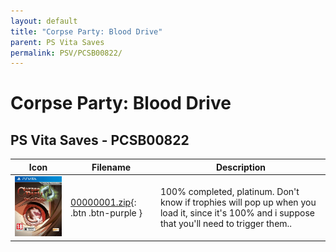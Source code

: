 ```yaml
---
layout: default
title: "Corpse Party: Blood Drive"
parent: PS Vita Saves
permalink: PSV/PCSB00822/
---
```

# Corpse Party: Blood Drive

## PS Vita Saves - PCSB00822

| Icon | Filename | Description |
|------|----------|-------------|
| ![Corpse Party: Blood Drive](icon0.png) | [00000001.zip](00000001.zip){: .btn .btn-purple } | 100% completed, platinum. Don&#39;t know if trophies will pop up when you load it, since it&#39;s 100% and i suppose that you&#39;ll need to trigger them..  |
